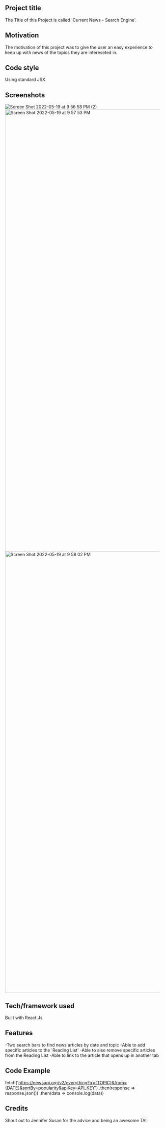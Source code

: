 ## Project title
 The Title of this Project is called 'Current News - Search Engine'.

## Motivation

The motivation of this project was to give the user an easy experience to keep up with news of the topics they are intereseted in. 

## Code style

Using standard JSX.
 
## Screenshots

![Screen Shot 2022-05-19 at 9 56 58 PM (2)](https://user-images.githubusercontent.com/101440413/169441611-214151b9-3719-4b6a-9470-c445ec5090d8.png)
<img width="1440" alt="Screen Shot 2022-05-19 at 9 57 53 PM" src="https://user-images.githubusercontent.com/101440413/169441624-367a9c3a-a8cc-4f07-9b6c-815c17f62a82.png">
<img width="1440" alt="Screen Shot 2022-05-19 at 9 58 02 PM" src="https://user-images.githubusercontent.com/101440413/169441629-d3568749-a937-4082-b4c0-aa093e5e1384.png">




## Tech/framework used

Built with React.Js

## Features

-Two search bars to find news articles by date and topic
-Able to add specific articles to the 'Reading List'
-Able to also remove specific articles from the Reading List
-Able to link to the article that opens up in another tab

## Code Example

fetch('https://newsapi.org/v2/everything?q={TOPIC}&from={DATE}&sortBy=popularity&apiKey=API_KEY')
.then(response => response.json())
.then(data => console.log(data))


## Credits
  Shout out to Jennifer Susan for the advice and being an awesome TA!

